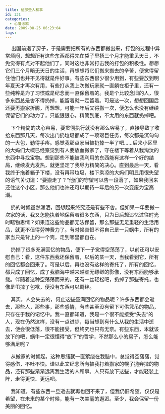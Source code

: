 ```yaml
---
title: 给那些人和事
id: 131
categories:
  - 心情涂鸦
date: 2009-08-25 06:23:04
tags:
---
```


<div id="msgcns!DA984E57EDE76A7C!1790" class="bvMsg">     <font size="3">出国前退了房子，于是需要把所有的东西都搬出来，打包的过程中异常烦闷，想想所有这些东西都得先在袋子里捂三个月才能重见天日，不免觉得有点对不起他们了，同时这也非常打击我的打包的积极性。想想它们三个月暗无天日的生活，再想想将它们搬来搬去的辛苦，便觉得留住他们也并不见得就是件好事。有些东西很少很少用到，有些要放到明年夏天才再次有用，有些打从我上次搬玩家就一直躺在柜子里，还有一些纯粹是为了习惯或是纪念而一直保留着的。我是个比较念旧的人，很多东西总是舍不得扔掉，能留着就一定留着。可是这一次，想想回国后还要再搬家折腾，再想想，可能一年后又得搬一次，便怎么也没有继续保留它们的动力了，只能狠狠心，精简到底，不太用的东西就扔掉吧。

    下个精简的决心容易，要贯彻执行就没有那么容易了，直接导致了收拾东西那几天，每次出门扔垃圾都成了一项艰巨任务，每次都是沉甸甸的一大包，勒得手疼。感觉我那点家当被扔掉一半了吧……后来小区里的大妈们大概已经察觉到有人要放血搬家了，守在楼下等着从我淘汰的东西中寻找宝物。想到那些不能被我利用的东西能有这样一个好的结局，继续发光发热，就更坚定了我尽力精简的决心。直到最后一天，看我终于拖着箱子下楼，没有再带垃圾，楼下乘凉的大妈们明显用很失望的语气关切道：“要搬走了？”他们的守望可以告一段落了，如果我回来还住这个小区，那么他们也许还可以期待一年后的另一次变废为宝高潮。

    扔的时候虽然潇洒，回想起来终究还是有些不舍。但如果一年要搬一次家的话，我又怎能执着地保留着很多东西，只为日后想追忆过往时光时睹物思情？如果连这些物品都无法保留，那么那些无足重轻的生活用品，就更不值得劳神费力了。有时候真恨不得自己是一只蜗牛，所有的家当只是背上的一个壳，走到哪里都自在。

    扔掉了很多充满回忆的物品，便下一子觉得空荡荡了，以前还可以安慰自己：看，这件东西我还保留着，以后的某一天，当我看到它，所有的回忆都会回来了。可是以后，再也没有这样的寄托了，所有的回忆，都只成了回忆，成了我脑海中越来越虚无缥缈的影像，没有东西能够承载。伴随着这种空荡荡而来的，还有一丝轻松吧，扔掉了那些寄托，也像是甩掉了包袱，便没有东西可以羁绊。

    其实，人会失去的，何止这些盛满回忆的物品呢？许多东西都会逝去，那些人，那些事，那些感情，有些甚至没有留下可供凭吊的物品，只存在于我的记忆中。我一直都知道，我是一个很不能接受“失去”的人，现在仍然这样，没有一点进步，每当想到有什么从我的生活中逝去，便会很低落，很不能接受，但终究也只有无奈。有些东西，本就该放下的吧，蜗牛一定很懂得“放下”的哲学，不然那么小的房子，怎么能够满足呢？

    从搬家的时候起，这种思绪就一直萦绕在我脑中，总觉得空落落，觉得感伤，不吐不快。谨以此文纪念所有被我打着搬家的幌子抛弃掉的物品，还有那些渐渐远离我生活的人和事。人只有放下这些，才能轻装上阵，走得更快、更远吧。

    我知道，有些东西一旦逝去就再也回不来了，但我仍旧希望，仅仅是希望，在未来的某个时候，能有一次美丽的邂逅。至少，我会保留一份美丽的回忆。
</font></div>